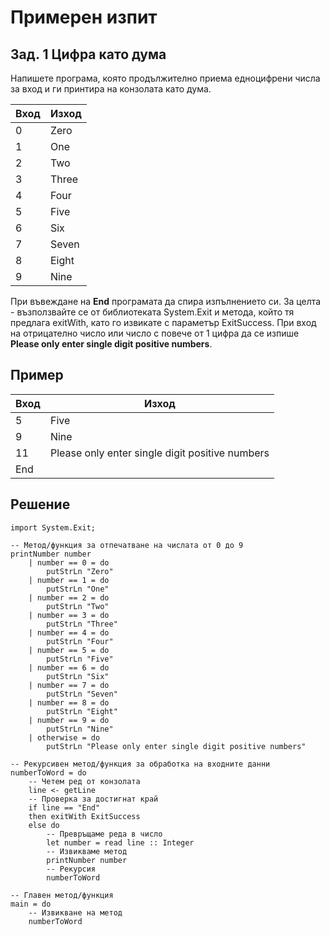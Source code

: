 # Примерен изпит

## Зад. 1 Цифра като дума
Напишете програма, която продължително приема едноцифрени числа за вход и ги принтира на конзолата като дума. 

| Вход | Изход |
|------|-------|
| 0    | Zero  |
| 1    | One   |
| 2    | Two   |
| 3    | Three |
| 4    | Four  |
| 5    | Five  |
| 6    | Six   |
| 7    | Seven |
| 8    | Eight |
| 9    | Nine  |
 
При въвеждане на **End** програмата да спира изпълнението си. За целта -  възползвайте се от библиотеката System.Exit и метода, който тя предлага exitWith, като го извикате с параметър ExitSuccess. При вход на отрицателно число или число с повече от 1 цифра да се изпише **Please only enter single digit positive numbers**. 

## Пример

| Вход | Изход                                           |
|------|-------------------------------------------------|
| 5    | Five                                            |
| 9    | Nine                                            |
| 11   | Please only enter single digit positive numbers |
| End  |                                                 |

## Решение
```
import System.Exit;

-- Метод/функция за отпечатване на числата от 0 до 9
printNumber number
    | number == 0 = do
        putStrLn "Zero"
    | number == 1 = do
        putStrLn "One"
    | number == 2 = do
        putStrLn "Two"
    | number == 3 = do
        putStrLn "Three"
    | number == 4 = do
        putStrLn "Four"
    | number == 5 = do
        putStrLn "Five"
    | number == 6 = do
        putStrLn "Six"
    | number == 7 = do
        putStrLn "Seven"
    | number == 8 = do
        putStrLn "Eight"
    | number == 9 = do
        putStrLn "Nine"
    | otherwise = do
        putStrLn "Please only enter single digit positive numbers"

-- Рекурсивен метод/функция за обработка на входните данни
numberToWord = do
    -- Четем ред от конзолата
    line <- getLine
    -- Проверка за достигнат край
    if line == "End"
    then exitWith ExitSuccess
    else do
        -- Превръщаме реда в число
        let number = read line :: Integer
        -- Извикваме метод
        printNumber number
        -- Рекурсия
        numberToWord

-- Главен метод/функция
main = do
    -- Извикване на метод
    numberToWord
```